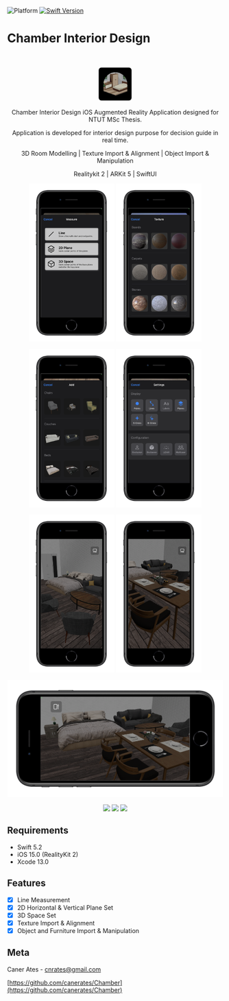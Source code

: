 ![Platform](https://img.shields.io/badge/platform-iOS-lightgrey)
[![Swift Version][swift-image]][swift-url]

# Chamber Interior Design
<br />
<p align="center">
  <a href="https://github.com/canerates/Chamber">
    <img src="chamber-logov2.png" alt="Logo" width="80" height="80">
  </a>
  <p align="center">
    Chamber Interior Design iOS Augmented Reality Application designed for NTUT MSc Thesis. 
  </p>
  <p align="center">
    Application is developed for interior design purpose for decision guide in real time.
  </p>
  <p align="center">
    3D Room Modelling | Texture Import & Alignment | Object Import & Manipulation
  </p>
  <p align="center">
    Realitykit 2 | ARKit 5 | SwiftUI
  </p>
</p>

<p align="row">
  <p align="center">
    <img src= "chamber-measuremenu.png" width="200" >
    <img src= "chamber-texturemenu.png" width="200" >
    
  </p>
</p>

<p align="row">
  <p align="center">
    <img src= "chamber-addmenu2.png" width="200" >
    <img src= "chamber-settingsmenu.png" width="200" >
    
  </p>
</p>

<p align="row">
  <p align="center">
    <img src= "chamber-portrait1.png" width="200" >
    <img src= "chamber-portrait2.png" width="200" >
    
  </p>
</p>

<p align="row">
  <p align="center">
    <img src= "chamber-landscape.png" width="600" >
    
  </p>
</p>


<p align="row">
  <p align="center">
    <img src= "room-layout2.gif" width="300" >
    <img src= "texture-without-furnitures2.gif" width="300" >
    <img src= "texture-with-furnitures2.gif" width="300" >
  </p>
</p>

## Requirements

- Swift 5.2
- iOS 15.0 (RealityKit 2)
- Xcode 13.0 

## Features

- [x] Line Measurement
- [x] 2D Horizontal & Vertical Plane Set
- [x] 3D Space Set
- [x] Texture Import & Alignment
- [x] Object and Furniture Import & Manipulation

## Meta

Caner Ates - cnrates@gmail.com

[https://github.com/canerates/Chamber](https://github.com/canerates/Chamber)

[swift-image]:https://img.shields.io/badge/Swift-5.2-orange?logo=swift
[swift-url]: https://swift.org/
